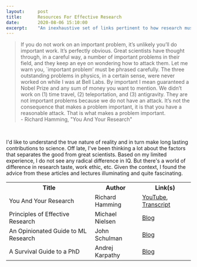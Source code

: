 ```yaml
---
layout:     post
title:      Resources For Effective Research
date:       2020-08-06 15:10:00
excerpt:    "An inexhaustive set of links pertinent to how research must be pursued as an individual"
---
```


<blockquote> If you do not work on an important problem, it’s unlikely you’ll do important work. It’s perfectly obvious. Great scientists have thought through, in a careful way, a number of important problems in their field, and they keep an eye on wondering how to attack them. Let me warn you, `important problem’ must be phrased carefully. The three outstanding problems in physics, in a certain sense, were never worked on while I was at Bell Labs. By important I mean guaranteed a Nobel Prize and any sum of money you want to mention. We didn’t work on (1) time travel, (2) teleportation, and (3) antigravity. They are not important problems because we do not have an attack. It’s not the consequence that makes a problem important, it is that you have a reasonable attack. That is what makes a problem important. <br> - Richard Hamming, "You And Your Research"</blockquote>

<br>

I'd like to understand the true nature of reality and in turn make long lasting contributions to science. Off late, I've been thinking a lot about the factors that separates the good from great scientists. Based on my limited experience, I do not see any radical difference in IQ. But there's a world of difference in research taste, work ethic, etc. Given the context, I found the advice from these articles and lectures illuminating and quite fascinating.     

 <table style="width:100%">
  <tr>
    <th>Title</th>
    <th>Author</th>
    <th>Link(s)</th>
  </tr>
  <tr>
    <td>You And Your Research</td>
    <td>Richard Hamming</td>
    <td><a href="https://youtu.be/a1zDuOPkMSw">YouTube</a>, <a href="https://www.cs.virginia.edu/~robins/YouAndYourResearch.html" target="_blank">Transcript</a></td>
  </tr>
  <tr>
    <td>Principles of Effective Research</td>
    <td>Michael Nielsen</td>
    <td><a href="http://michaelnielsen.org/blog/principles-of-effective-research/" target="_blank">Blog</a></td>
  </tr>
  <tr>
    <td>An Opinionated Guide to ML Research</td>
    <td>John Schulman</td>
    <td><a href="http://joschu.net/blog/opinionated-guide-ml-research.html" target="_blank">Blog</a></td>
  </tr>
  <tr>
    <td>A Survival Guide to a PhD</td>
    <td>Andrej Karpathy</td>
    <td><a href="http://karpathy.github.io/2016/09/07/phd/" target="_blank">Blog</a></td>
  </tr>
</table> 
